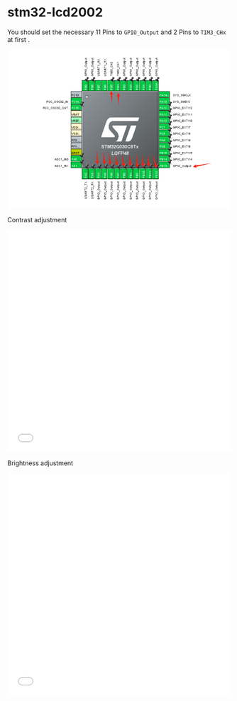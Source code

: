 # stm32-lcd2002
You should set the necessary  11 Pins to `GPIO_Output` and 2 Pins to  `TIM3_CHx` at first .

![](./pins.png)

Contrast adjustment

<iframe src="//player.bilibili.com/player.html?isOutside=true&aid=114154358709070&bvid=BV1uNQAYZE9x&cid=28843378762&p=1&autoplay=0" scrolling="no" border="0" frameborder="no" framespacing="0"  width="100%" height="500" allowfullscreen="true"></iframe>

Brightness adjustment

<iframe src="//player.bilibili.com/player.html?isOutside=true&aid=114154358709874&bvid=BV1uNQAYZEhk&cid=28843380273&p=1&autoplay=0" scrolling="no" border="0" frameborder="no" framespacing="0"  width="100%" height="500" allowfullscreen="true"></iframe>
